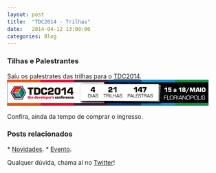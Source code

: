 ```yaml
---
layout: post
title:  "TDC2014 - Trilhas"
date:   2014-04-12 13:00:00
categories: Blog
---
```


<h3>Tilhas e Palestrantes</h3>
Saíu os palestrates das trilhas para o <a href="http://www.thedevelopersconference.com.br" target="blank">TDC2014</a>.

<img src="/img/posts/tdctrilhas2014.png" />

Confira, ainda da tempo de comprar o ingresso.

<h3>Posts relacionados</h3>
* <a href="http://fabricioronchi.com/blog/2014/04/01/promocao-tdc-2014.html" target="blank">Novidades</a>.
* <a href="http://fabricioronchi.com/blog/2014/03/17/the-developers-conference.html" target="blank">Evento</a>.

Qualquer dúvida, chama aí no <a href="https://twitter.com/FRonchii" target="blank">Twitter</a>!
